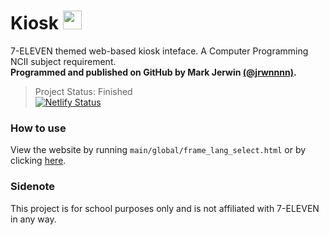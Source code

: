 # Kiosk <img src="https://upload.wikimedia.org/wikipedia/commons/thumb/6/61/HTML5_logo_and_wordmark.svg/512px-HTML5_logo_and_wordmark.svg.png" style="height:30px;">

<!-- PROGRAMMING LANGUAGE ICONS
HTML: https://upload.wikimedia.org/wikipedia/commons/thumb/6/61/HTML5_logo_and_wordmark.svg/512px-HTML5_logo_and_wordmark.svg.png
JAVA: https://upload.wikimedia.org/wikipedia/en/thumb/3/30/Java_programming_language_logo.svg/1200px-Java_programming_language_logo.svg.png
Python: https://upload.wikimedia.org/wikipedia/commons/thumb/c/c3/Python-logo-notext.svg/1869px-Python-logo-notext.svg.png
mySQL: https://upload.wikimedia.org/wikipedia/labs/8/8e/Mysql_logo.png
-->

7-ELEVEN themed web-based kiosk inteface. A Computer Programming NCII subject requirement. <br>
**Programmed and published on GitHub by Mark Jerwin [(@jrwnnnn)](https://github.com/jrwnnnn).** <br>
> Project Status: Finished <br>
[![Netlify Status](https://api.netlify.com/api/v1/badges/664b8460-6c05-4d1c-aff7-6cae081f311a/deploy-status)](https://kiosk-jrwnnnn.netlify.app)
### How to use
View the website by running `main/global/frame_lang_select.html` or by clicking [here](https://kiosk-jrwnnnn.netlify.app). <br>
### Sidenote
This project is for school purposes only and is not affiliated with 7-ELEVEN in any way.
